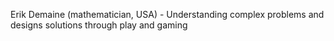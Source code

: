 Erik Demaine (mathematician, USA) - Understanding complex problems and designs solutions through play and gaming